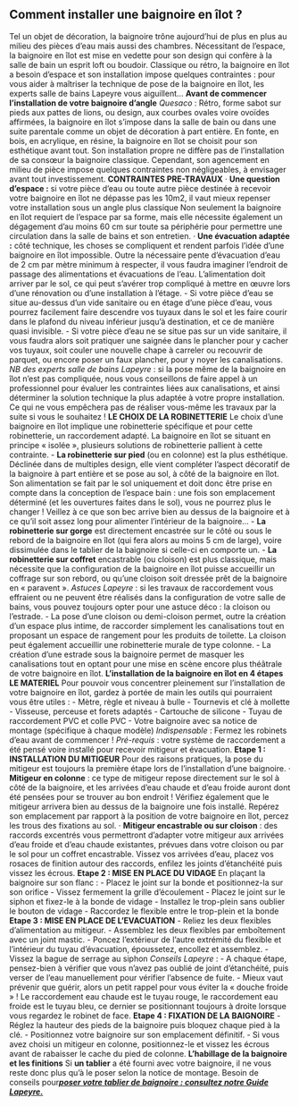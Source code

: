 ##
## **Comment installer une baignoire en îlot ?**
Tel un objet de décoration, la baignoire trône aujourd’hui de plus en plus au milieu des pièces d’eau mais aussi des chambres. Nécessitant de l’espace, la baignoire en îlot est mise en vedette pour son design qui confère à la salle de bain un esprit loft ou boudoir. Classique ou rétro, la baignoire en îlot a besoin d’espace et son installation impose quelques contraintes : pour vous aider à maîtriser la technique de pose de la baignoire en îlot, les experts salle de bains Lapeyre vous aiguillent…
**Avant de commencer l’installation de votre baignoire d’angle**
_Quesaco_ : Rétro, forme sabot sur pieds aux pattes de lions, ou design, aux courbes ovales voire ovoïdes affirmées, la baignoire en îlot s’impose dans la salle de bain ou dans une suite parentale comme un objet de décoration à part entière. En fonte, en bois, en acrylique, en résine, la baignoire en îlot se choisit pour son esthétique avant tout.
Son installation propre ne diffère pas de l’installation de sa consœur la baignoire classique. Cependant, son agencement en milieu de pièce impose quelques contraintes non négligeables, à envisager avant tout investissement.
**CONTRAINTES PRE-TRAVAUX**
· **Une question d’espace :** si votre pièce d’eau ou toute autre pièce destinée à recevoir votre baignoire en îlot ne dépasse pas les 10m2, il vaut mieux repenser votre installation sous un angle plus classique Non seulement la baignoire en îlot requiert de l’espace par sa forme, mais elle nécessite également un dégagement d’au moins 60 cm sur toute sa périphérie pour permettre une circulation dans la salle de bains et son entretien.
· **Une évacuation adaptée :** côté technique, les choses se compliquent et rendent parfois l’idée d’une baignoire en îlot impossible. Outre la nécessaire pente d’évacuation d’eau de 2 cm par mètre minimum à respecter, il vous faudra imaginer l’endroit de passage des alimentations et évacuations de l’eau. L’alimentation doit arriver par le sol, ce qui peut s’avérer trop compliqué à mettre en œuvre lors d’une rénovation ou d’une installation à l’étage.
\- Si votre pièce d’eau se situe au-dessus d’un vide sanitaire ou en étage d’une pièce d’eau, vous pourrez facilement faire descendre vos tuyaux dans le sol et les faire courir dans le plafond du niveau inférieur jusqu’à destination, et ce de manière quasi invisible.
\- Si votre pièce d’eau ne se situe pas sur un vide sanitaire, il vous faudra alors soit pratiquer une saignée dans le plancher pour y cacher vos tuyaux, soit couler une nouvelle chape à carreler ou recouvrir de parquet, ou encore poser un faux plancher, pour y noyer les canalisations.
_NB des experts salle de bains Lapeyre_ : si la pose même de la baignoire en îlot n’est pas compliquée, nous vous conseillons de faire appel à un professionnel pour évaluer les contraintes liées aux canalisations, et ainsi déterminer la solution technique la plus adaptée à votre propre installation. Ce qui ne vous empêchera pas de réaliser vous-même les travaux par la suite si vous le souhaitez !
**LE CHOIX DE LA ROBINETTERIE**
Le choix d’une baignoire en îlot implique une robinetterie spécifique et pour cette robinetterie, un raccordement adapté. La baignoire en îlot se situant en principe « isolée », plusieurs solutions de robinetterie pallient à cette contrainte.
\- **La robinetterie sur pied** (ou en colonne) est la plus esthétique. Déclinée dans de multiples design, elle vient compléter l’aspect décoratif de la baignoire à part entière et se pose au sol, à côté de la baignoire en îlot. Son alimentation se fait par le sol uniquement et doit donc être prise en compte dans la conception de l’espace bain : une fois son emplacement déterminé (et les ouvertures faites dans le sol), vous ne pourrez plus le changer ! Veillez à ce que son bec arrive bien au dessus de la baignoire et à ce qu’il soit assez long pour alimenter l’intérieur de la baignoire…
\- **La robinetterie sur gorge** est directement encastrée sur le côté ou sous le rebord de la baignoire en îlot (qui fera alors au moins 5 cm de large), voire dissimulée dans le tablier de la baignoire si celle-ci en comporte un.
\- **La robinetterie sur coffret** encastrable (ou cloison) est plus classique, mais nécessite que la configuration de la baignoire en îlot puisse accueillir un coffrage sur son rebord, ou qu’une cloison soit dressée prêt de la baignoire en « paravent ».
_Astuces Lapeyre_ : si les travaux de raccordement vous effraient ou ne peuvent être réalisés dans la configuration de votre salle de bains, vous pouvez toujours opter pour une astuce déco : la cloison ou l’estrade.
\- La pose d’une cloison ou demi-cloison permet, outre la création d’un espace plus intime, de raccorder simplement les canalisations tout en proposant un espace de rangement pour les produits de toilette. La cloison peut également accueillir une robinetterie murale de type colonne.
\- La création d’une estrade sous la baignoire permet de masquer les canalisations tout en optant pour une mise en scène encore plus théâtrale de votre baignoire en îlot.
**L’installation de la baignoire en îlot en 4 étapes**
**LE MATERIEL**
Pour pouvoir vous concentrer pleinement sur l’installation de votre baignoire en îlot, gardez à portée de main les outils qui pourraient vous être utiles :
\- Mètre, règle et niveau à bulle
\- Tournevis et clé à mollette
\- Visseuse, perceuse et forets adaptés
\- Cartouche de silicone
\- Tuyau de raccordement PVC et colle PVC
\- Votre baignoire avec sa notice de montage (spécifique à chaque modèle)
_Indispensable_ : Fermez les robinets d’eau avant de commencer !
_Pré-requis_ : votre système de raccordement a été pensé voire installé pour recevoir mitigeur et évacuation.
**Etape 1 : INSTALLATION DU MITIGEUR**
Pour des raisons pratiques, la pose du mitigeur est toujours la première étape lors de l’installation d’une baignoire.
· **Mitigeur en colonne** : ce type de mitigeur repose directement sur le sol à côté de la baignoire, et les arrivées d’eau chaude et d’eau froide auront dont été pensées pour se trouver au bon endroit ! Vérifiez également que le mitigeur arrivera bien au dessus de la baignoire une fois installé. Repérez son emplacement par rapport à la position de votre baignoire en îlot, percez les trous des fixations au sol.
· **Mitigeur encastrable ou sur cloison** : des raccords excentrés vous permettront d’adapter votre mitigeur aux arrivées d’eau froide et d’eau chaude existantes, prévues dans votre cloison ou par le sol pour un coffret encastrable. Vissez vos arrivées d’eau, placez vos rosaces de finition autour des raccords, enfilez les joints d’étanchéité puis vissez les écrous.
**Etape 2 : MISE EN PLACE DU VIDAGE**
En plaçant la baignoire sur son flanc :
\- Placez le joint sur la bonde et positionnez-la sur son orifice
\- Vissez fermement la grille d’écoulement
\- Placez le joint sur le siphon et fixez-le à la bonde de vidage
\- Installez le trop-plein sans oublier le bouton de vidage
\- Raccordez le flexible entre le trop-plein et la bonde
**Etape 3 : MISE EN PLACE DE L’EVACUATION**
\- Reliez les deux flexibles d’alimentation au mitigeur.
\- Assemblez les deux flexibles par emboîtement avec un joint mastic.
\- Poncez l’extérieur de l’autre extrémité du flexible et l’intérieur du tuyau d’évacuation, époussetez, encollez et assemblez.
\- Vissez la bague de serrage au siphon
_Conseils Lapeyre_ :
\- A chaque étape, pensez-bien à vérifier que vous n’avez pas oublié de joint d’étanchéité, puis verser de l’eau manuellement pour vérifier l’absence de fuite.
\- Mieux vaut prévenir que guérir, alors un petit rappel pour vous éviter la « douche froide » ! Le raccordement eau chaude est le tuyau rouge, le raccordement eau froide est le tuyau bleu, ce dernier se positionnant toujours à droite lorsque vous regardez le robinet de face.
**Etape 4 : FIXATION DE LA BAIGNOIRE**
\- Réglez la hauteur des pieds de la baignoire puis bloquez chaque pied à la clé.
\- Positionnez votre baignoire sur son emplacement définitif.
\- Si vous avez choisi un mitigeur en colonne, positionnez-le et vissez les écrous avant de rabaisser le cache du pied de colonne.
**L’habillage de la baignoire et les finitions**
Si **un tablier** a été fourni avec votre baignoire, il ne vous reste donc plus qu’à le poser selon la notice de montage. Besoin de conseils pour[**_poser votre tablier de baignoire : consultez notre Guide Lapeyre._**](http://www.lapeyre.fr/c/magazine/inspirations-tendances/Comment-poser-un-tablier-de-baignoire)
